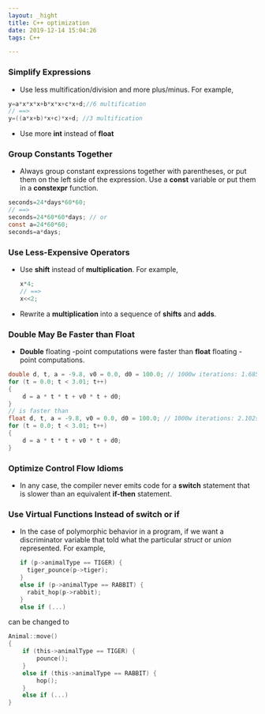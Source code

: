 ```yaml
---
layout: _hight
title: C++ optimization
date: 2019-12-14 15:04:26
tags: C++

---
```

### Simplify Expressions
- Use less multification/division and more plus/minus. For example,

```c
y=a*x*x*x+b*x*x+c*x+d;//6 multification
// ==>
y=((a*x+b)*x+c)*x+d; //3 multification
```

- Use more **int** instead of **float**
<!-- more -->
### Group Constants Together

- Always group constant expressions together with parentheses, or put them on the left side of the expression. Use a **const** variable or put them in a **constexpr** function.

```c
seconds=24*days*60*60;
// ==>
seconds=24*60*60*days; // or
const a=24*60*60;
seconds=a*days;
```

### Use Less-Expensive Operators

- Use **shift** instead of **multiplication**. For example,

  ```c
  x*4;
  // ==>
  x<<2;
  ```

- Rewrite a **multiplication** into a sequence of **shifts** and **adds**.

### Double May Be Faster than Float

- **Double** floating -point computations were faster than **float** floating -point computations.

```c
double d, t, a = -9.8, v0 = 0.0, d0 = 100.0; // 1000w iterations: 1.685s
for (t = 0.0; t < 3.01; t++)
{
    d = a * t * t + v0 * t + d0;
}
// is faster than
float d, t, a = -9.8, v0 = 0.0, d0 = 100.0; // 1000w iterations: 2.102s
for (t = 0.0; t < 3.01; t++)
{
    d = a * t * t + v0 * t + d0;
}
```

### Optimize Control Flow Idioms

- In any case, the compiler never emits code for a **switch** statement that is slower than an equivalent **if-then** statement.

### Use Virtual Functions Instead of switch or if

- In the case of polymorphic behavior in a program, if we want a discriminator variable that told what the particular *struct* or *union* represented. For example,

  ```c
  if (p->animalType == TIGER) {
  	tiger_pounce(p->tiger);
  }
  else if (p->animalType == RABBIT) {
  	rabit_hop(p->rabbit);
  }
  else if (...)
  ```

can be changed to 

```c
Animal::move()
{
    if (this->animalType == TIGER) {
		pounce();
    }
    else if (this->animalType == RABBIT) {
        hop();
    }
    else if (...)
}

```

